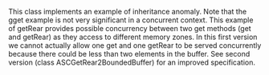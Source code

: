 This class implements an example of inheritance anomaly. Note that the gget example is not very significant in a concurrent context. This example of getRear provides possible concurrency between two get methods (get and getRear) as they access to different memory zones.
In this first version we cannot actually allow one get and one getRear to be served concurrently because there could be less than two elements in the buffer. See second version (class ASCGetRear2BoundedBuffer) for an improved specification.
